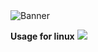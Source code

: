 <img alt="Banner" src="https://unitedmemes.tk/Images/Memix/Memix.png">

**Usage for linux**
<img ald="linux_usage" src="https://unitedmemes.tk/Images/Memix/Linux_Usage.png">

